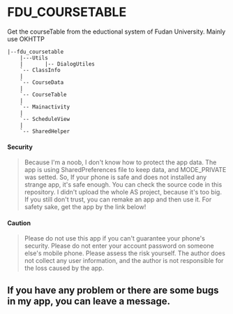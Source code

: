 # FDU_COURSETABLE
Get the courseTable from the eductional system of Fudan University.
Mainly use OKHTTP
```
|--fdu_coursetable
    |---Utils 
    |       |-- DialogUtiles
    `-- ClassInfo
    |
    `-- CourseData
    |
    `-- CourseTable
    |
    `-- Mainactivity
    |
    `-- ScheduleView
    |
    `-- SharedHelper
```
#### Security
> Because I'm a noob, I don't know how to protect the app data. The app is using SharedPreferences file to keep data, and MODE_PRIVATE was setted. So, If your phone is safe and does not installed any strange app, it's safe enough. You can check the source code in this repository. I didn't upload the whole AS project, because it's too big. If you still don't trust, you can remake an app and then use it. For safety sake, get the app by the link below!

#### Caution
> Please do not use this app if you can't guarantee your phone's security. Please do not enter your account password on someone else's mobile phone. Please assess the risk yourself. The author does not collect any user information, and the author is not responsible for the loss caused by the app.

## If you have any problem or there are some bugs in my app, you can leave a message.

